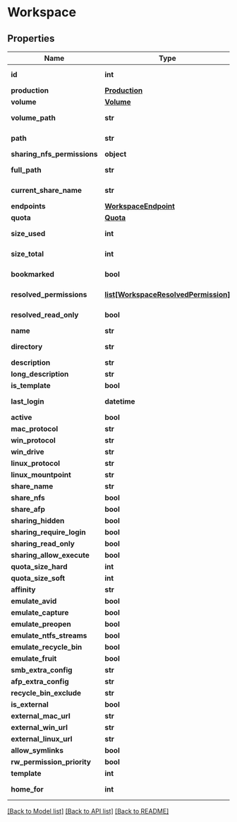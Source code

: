 # Workspace

## Properties

Name | Type | Description | Notes
------------ | ------------- | ------------- | -------------
**id** | **int** |  | [optional] [readonly] 
**production** | [**Production**](Production.md) |  | 
**volume** | [**Volume**](Volume.md) |  | [optional] 
**volume_path** | **str** |  | [optional] [readonly] 
**path** | **str** |  | [optional] [readonly] 
**sharing_nfs_permissions** | **object** |  | [optional] 
**full_path** | **str** |  | [optional] [readonly] 
**current_share_name** | **str** |  | [optional] [readonly] 
**endpoints** | [**WorkspaceEndpoint**](WorkspaceEndpoint.md) |  | [optional] 
**quota** | [**Quota**](Quota.md) |  | [optional] 
**size_used** | **int** |  | [optional] [readonly] 
**size_total** | **int** |  | [optional] [readonly] 
**bookmarked** | **bool** |  | [optional] [readonly] 
**resolved_permissions** | [**list[WorkspaceResolvedPermission]**](WorkspaceResolvedPermission.md) |  | [optional] [readonly] 
**resolved_read_only** | **bool** |  | [optional] [readonly] 
**name** | **str** |  | [optional] 
**directory** | **str** |  | [optional] [readonly] 
**description** | **str** |  | [optional] 
**long_description** | **str** |  | [optional] 
**is_template** | **bool** |  | [optional] 
**last_login** | **datetime** |  | [optional] [readonly] 
**active** | **bool** |  | [optional] 
**mac_protocol** | **str** |  | [optional] 
**win_protocol** | **str** |  | [optional] 
**win_drive** | **str** |  | [optional] 
**linux_protocol** | **str** |  | [optional] 
**linux_mountpoint** | **str** |  | [optional] 
**share_name** | **str** |  | [optional] 
**share_nfs** | **bool** |  | [optional] 
**share_afp** | **bool** |  | [optional] 
**sharing_hidden** | **bool** |  | [optional] 
**sharing_require_login** | **bool** |  | [optional] 
**sharing_read_only** | **bool** |  | [optional] 
**sharing_allow_execute** | **bool** |  | [optional] 
**quota_size_hard** | **int** |  | [optional] 
**quota_size_soft** | **int** |  | [optional] 
**affinity** | **str** |  | [optional] 
**emulate_avid** | **bool** |  | [optional] 
**emulate_capture** | **bool** |  | [optional] 
**emulate_preopen** | **bool** |  | [optional] 
**emulate_ntfs_streams** | **bool** |  | [optional] 
**emulate_recycle_bin** | **bool** |  | [optional] 
**emulate_fruit** | **bool** |  | [optional] 
**smb_extra_config** | **str** |  | [optional] 
**afp_extra_config** | **str** |  | [optional] 
**recycle_bin_exclude** | **str** |  | [optional] 
**is_external** | **bool** |  | [optional] 
**external_mac_url** | **str** |  | [optional] 
**external_win_url** | **str** |  | [optional] 
**external_linux_url** | **str** |  | [optional] 
**allow_symlinks** | **bool** |  | [optional] 
**rw_permission_priority** | **bool** |  | [optional] 
**template** | **int** |  | [optional] 
**home_for** | **int** |  | [optional] [readonly] 

[[Back to Model list]](../#documentation-for-models) [[Back to API list]](../#documentation-for-api-endpoints) [[Back to README]](../)


